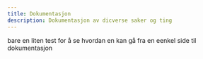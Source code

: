 ```yaml
---
title: Dokumentasjon
description: Dokumentasjon av dicverse saker og ting
---
```


bare en liten test for å se hvordan en kan gå fra en eenkel side til dokumentasjon


